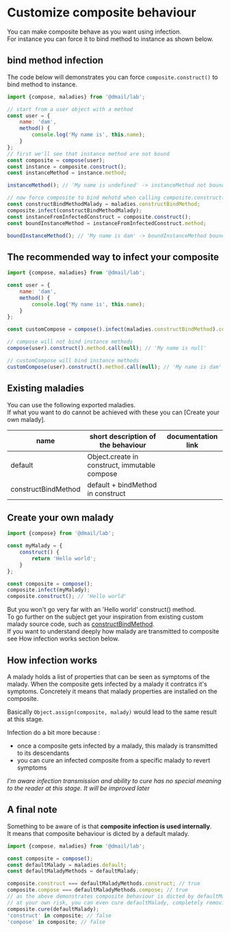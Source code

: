 # Customize composite behaviour

You can make composite behave as you want using infection.  
For instance you can force it to bind method to instance as shown below.

## bind method infection

The code below will demonstrates you can force `composite.construct()` to bind method to instance.

```javascript
import {compose, maladies} from '@dmail/lab';

// start from a user object with a method
const user = {
	name: 'dam',
	method() {
		console.log('My name is', this.name);
	}
};
// first we'll see that instance method are not bound
const composite = compose(user);
const instance = composite.construct();
const instanceMethod = instance.method;

instanceMethod(); // 'My name is undefined' -> instanceMethod not bound to instance

// now force composite to bind mehotd when calling composite.construct()
const constructBindMethodMalady = maladies.constructBindMethod;
composite.infect(constructBindMethodMalady);
const instanceFromInfectedConstruct = composite.construct();
const boundInstanceMethod = instanceFromInfectedConstruct.method;

boundInstanceMethod(); // 'My name is dam' -> boundInstanceMethod bound to instanceFromInfectedConstruct
```

## The recommended way to infect your composite

```javascript
import {compose, maladies} from '@dmail/lab';

const user = {
	name: 'dam',
	method() {
		console.log('My name is', this.name);
	}
};

const customCompose = compose().infect(maladies.constructBindMethod).compose;

// compose will not bind instance methods
compose(user).construct().method.call(null); // 'My name is null'

// customCompose will bind instance methods
customCompose(user).construct().method.call(null); // 'My name is dam'
```

## Existing maladies

You can use the following exported maladies.  
If what you want to do cannot be achieved with these you can [Create your own malady].

name                    | short description of the behaviour                | documentation link
----------------------- | ------------------------------------------------- | --------------------
default                 | Object.create in construct, immutable compose     | 
constructBindMethod     | default + bindMethod in construct                 | 

## Create your own malady

```javascript
import {compose} from '@dmail/lab';

const myMalady = {
	construct() {
		return 'Hello world';
	}
};

const composite = compose();
composite.infect(myMalady);
composite.construct(); // 'Hello world'
```

But you won't go very far with an 'Hello world' construct() method.  
To go further on the subject get your inspiration from existing custom malady source code, such as [constructBindMethod]().  
If you want to understand deeply how malady are transmitted to composite see How infection works section below.

## How infection works

A malady holds a list of properties that can be seen as symptoms of the malady. When the composite gets infected by a malady it contratcs it's symptoms. Concretely it means that malady properties are installed on the composite.

Basically `Object.assign(composite, malady)` would lead to the same result at this stage.

Infection do a bit more because :
- once a composite gets infected by a malady, this malady is transmitted to its descendants
- you can cure an infected composite from a specific malady to revert symptoms

*I'm aware infection transmission and ability to cure has no special meaning to the reader at this stage. It will be improved later*

## A final note

Something to be aware of is that **composite infection is used internally**.  
It means that composite behaviour is dicted by a default malady.

```javascript
import {compose, maladies} from '@dmail/lab';

const composite = compose();
const defaultMalady = maladies.default;
const defaultMaladyMethods = defaultMalady;

composite.construct === defaultMaladyMethods.construct; // true
composite.compose === defaultMaladyMethods.compose; // true
// as the above demonstrates composite behaviour is dicted by defaultMalady
// at your own risk, you can even cure defaultMalady, completely removing behaviour from the composite
composite.cure(defaultMalady);
'construct' in composite; // false
'compose' in composite; // false
```
